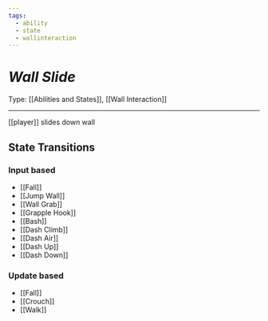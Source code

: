 ```yaml
---
tags:
  - ability
  - state
  - wallinteraction
---
```

# _Wall Slide_

Type: [[Abilities and States]], [[Wall Interaction]]

----


[[player]] slides down wall


## State Transitions

### Input based

* [[Fall]]
* [[Jump Wall]]
* [[Wall Grab]]
* [[Grapple Hook]]
* [[Bash]]
* [[Dash Climb]]
* [[Dash Air]]
* [[Dash Up]]
* [[Dash Down]]

### Update based

* [[Fall]]
* [[Crouch]]
* [[Walk]]